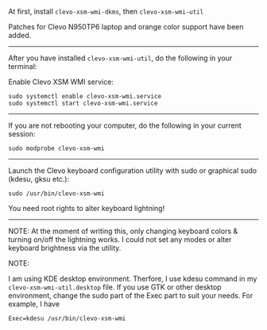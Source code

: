 At first, install `clevo-xsm-wmi-dkms`, then `clevo-xsm-wmi-util`

Patches for Clevo N950TP6 laptop and orange color support have been added.

----------------------

After you have installed `clevo-xsm-wmi-util`, do the following in your terminal:

Enable Clevo XSM WMI service:

```
sudo systemctl enable clevo-xsm-wmi.service
sudo systemctl start clevo-xsm-wmi.service
```

----------------------

If you are not rebooting your computer, do the following in your current session:

```
sudo modprobe clevo-xsm-wmi
```

----------------------

Launch the Clevo keyboard configuration utility with sudo or graphical sudo (kdesu, gksu etc.):

```
sudo /usr/bin/clevo-xsm-wmi
```

You need root rights to alter keyboard lightning!

----------------------

NOTE: At the moment of writing this, only changing keyboard colors & turning on/off the lightning works. I could not set any modes or alter keyboard brightness via the utility.

NOTE:

I am using KDE desktop environment. Therfore, I use kdesu command in my `clevo-xsm-wmi-util.desktop` file. If you use GTK or other desktop environment, change the sudo part of the Exec part to suit your needs. For example, I have

```
Exec=kdesu /usr/bin/clevo-xsm-wmi
```
